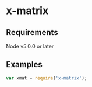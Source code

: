 
# x-matrix

## Requirements

Node v5.0.0 or later

## Examples

```javascript
var xmat = require('x-matrix');
```
